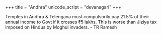 +++
title = "Andhra"
unicode_script = "devanagari"
+++

Temples in Andhra & Telengana must compulsorily pay 21.5% of their annual income to Govt if it crosses ₹5  lakhs. This is worse than Jiziya tax imposed on Hindus by Moghul invaders. - TR Ramesh

